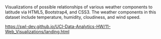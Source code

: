 Visualizations of possible relationships of various weather components to latitude via HTML5, Bootstrap4, and CSS3.  The weather components in this dataset include temperature, humidity, cloudiness, and wind speed.


https://swl-dev.github.io/UCI-Data-Analytics-HW/11-Web_Visualizations/landing.html

